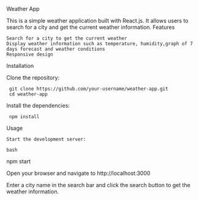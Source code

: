 Weather App

This is a simple weather application built with React.js. It allows users to search for a city and get the current weather information.
Features

    Search for a city to get the current weather
    Display weather information such as temperature, humidity,graph of 7 days forecast and weather conditions
    Responsive design


Installation

Clone the repository:

     git clone https://github.com/your-username/weather-app.git
     cd weather-app

Install the dependencies:

     npm install

Usage

    Start the development server:

    bash

npm start

Open your browser and navigate to http://localhost:3000

Enter a city name in the search bar and click the search button to get the weather information.

